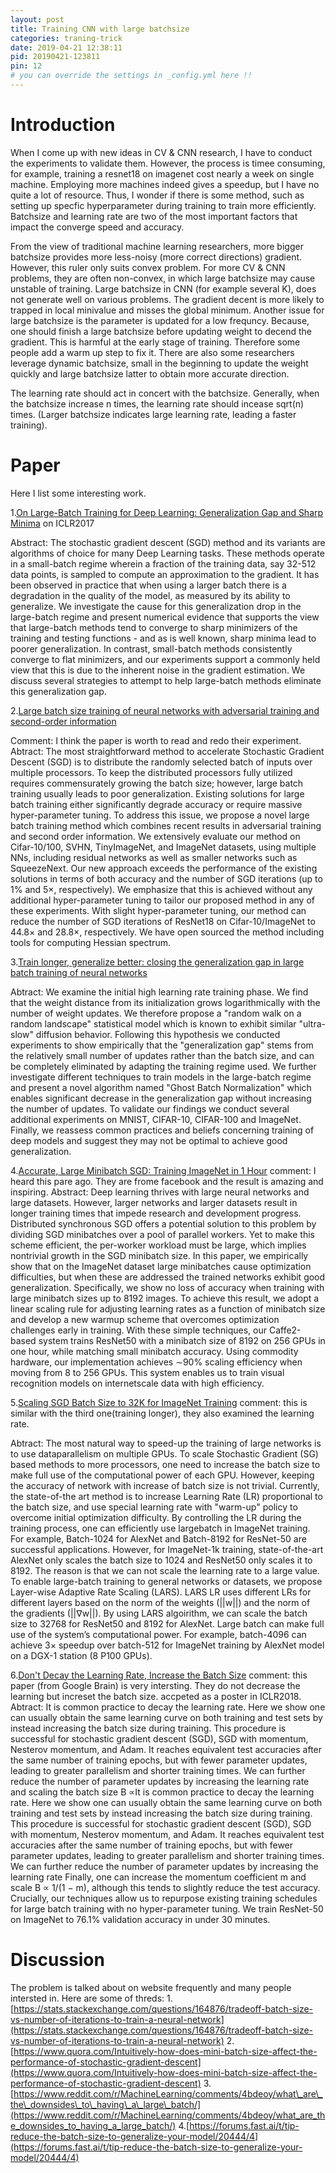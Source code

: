 ```yaml
---
layout: post
title: Training CNN with large batchsize
categories: traning-trick
date: 2019-04-21 12:38:11
pid: 20190421-123811
pin: 12
# you can override the settings in _config.yml here !!
---
```


# Introduction
When I come up with new ideas in CV & CNN research, I have to conduct the experiments to validate them. However, the process is timee consuming, for example, training a resnet18 on imagenet cost nearly a week on single machine. Employing more machines indeed gives a speedup, but I have no quite a lot of resource. Thus, I wonder if there is some method, such as setting up specfic hyperparameter during training to train more efficiently. Batchsize and learning rate are two of the most important factors that impact the converge speed and accuracy. 

From the view of traditional machine learning researchers, more bigger batchsize provides more less-noisy (more correct directions) gradient. However, this ruler only suits convex problem. For more CV & CNN problems, they are often non-convex, in which large batchsize may cause unstable of training. Large batchsize in CNN (for example several K), does not generate well on various problems. The gradient decent is more likely to trapped in local minivalue and misses the global minimum. Another issue for large batchsize is the parameter is updated for a low frequncy. Because, one should finish a large batchsize before updating weight to decend the gradient. This is harmful at the early stage of training. Therefore some people add a warm up step to fix it. There are also some researchers leverage dynamic batchsize, small in the beginning to update the weight quickly and large batchsize latter to obtain more accurate direction.

The learning rate should act in concert with the batchsize. Generally, when the batchsize increase n times, the learning rate should incease sqrt(n) times. (Larger batchsize indicates large learning rate, leading a faster training).

# Paper

Here I list some interesting work.

1.[On Large-Batch Training for Deep Learning: Generalization Gap and Sharp Minima](https://arxiv.org/abs/1609.04836) on ICLR2017

Abstract: The stochastic gradient descent (SGD) method and its variants are algorithms of choice for many Deep Learning tasks. These methods operate in a small-batch regime wherein a fraction of the training data, say 32-512 data points, is sampled to compute an approximation to the gradient. It has been observed in practice that when using a larger batch there is a degradation in the quality of the model, as measured by its ability to generalize. We investigate the cause for this generalization drop in the large-batch regime and present numerical evidence that supports the view that large-batch methods tend to converge to sharp minimizers of the training and testing functions - and as is well known, sharp minima lead to poorer generalization. In contrast, small-batch methods consistently converge to flat minimizers, and our experiments support a commonly held view that this is due to the inherent noise in the gradient estimation. We discuss several strategies to attempt to help large-batch methods eliminate this generalization gap.

2.[Large batch size training of neural networks with adversarial training and second-order information](https://arxiv.org/abs/1810.01021) 

Comment: I think the paper is worth to read and redo their experiment.
Abtract: The most straightforward method to accelerate Stochastic Gradient Descent (SGD) is to distribute the randomly selected batch of inputs over multiple processors. To keep the distributed processors fully utilized requires commensurately growing the batch size; however, large batch training usually leads to poor generalization. Existing solutions for large batch training either significantly degrade accuracy or require massive hyper-parameter tuning. To address this issue, we propose a novel large batch training method which combines recent results in adversarial training and second order information. We extensively evaluate our method on Cifar-10/100, SVHN, TinyImageNet, and ImageNet datasets, using multiple NNs, including residual networks as well as smaller networks such as SqueezeNext. Our new approach exceeds the performance of the existing solutions in terms of both accuracy and the number of SGD iterations (up to 1\% and 5×, respectively). We emphasize that this is achieved without any additional hyper-parameter tuning to tailor our proposed method in any of these experiments. With slight hyper-parameter tuning, our method can reduce the number of SGD iterations of ResNet18 on Cifar-10/ImageNet to 44.8× and 28.8×, respectively. We have open sourced the method including tools for computing Hessian spectrum.

3.[Train longer, generalize better: closing the generalization gap in large batch training of neural networks](https://papers.nips.cc/paper/6770-train-longer-generalize-better-closing-the-generalization-gap-in-large-batch-training-of-neural-networks.pdf)

Abtract:
We examine the initial high learning rate training phase. We
find that the weight distance from its initialization grows logarithmically with the
number of weight updates. We therefore propose a "random walk on a random
landscape" statistical model which is known to exhibit similar "ultra-slow" diffusion
behavior. Following this hypothesis we conducted experiments to show empirically
that the "generalization gap" stems from the relatively small number of updates
rather than the batch size, and can be completely eliminated by adapting the
training regime used. We further investigate different techniques to train models
in the large-batch regime and present a novel algorithm named "Ghost Batch
Normalization" which enables significant decrease in the generalization gap without
increasing the number of updates. To validate our findings we conduct several
additional experiments on MNIST, CIFAR-10, CIFAR-100 and ImageNet. Finally,
we reassess common practices and beliefs concerning training of deep models and
suggest they may not be optimal to achieve good generalization.

4.[Accurate, Large Minibatch SGD: Training ImageNet in 1 Hour](https://research.fb.com/wp-content/uploads/2017/06/imagenet1kin1h5.pdf)
comment: I heard this pare ago. They are frome facebook and the result is amazing and inspiring.
Abstract: Deep learning thrives with large neural networks and
large datasets. However, larger networks and larger
datasets result in longer training times that impede research and development progress. Distributed synchronous
SGD offers a potential solution to this problem by dividing
SGD minibatches over a pool of parallel workers. Yet to
make this scheme efficient, the per-worker workload must
be large, which implies nontrivial growth in the SGD minibatch size. In this paper, we empirically show that on the
ImageNet dataset large minibatches cause optimization difficulties, but when these are addressed the trained networks
exhibit good generalization. Specifically, we show no loss
of accuracy when training with large minibatch sizes up to
8192 images. To achieve this result, we adopt a linear scaling rule for adjusting learning rates as a function of minibatch size and develop a new warmup scheme that overcomes optimization challenges early in training. With these
simple techniques, our Caffe2-based system trains ResNet50 with a minibatch size of 8192 on 256 GPUs in one hour,
while matching small minibatch accuracy. Using commodity hardware, our implementation achieves ∼90% scaling
  efficiency when moving from 8 to 256 GPUs. This system
  enables us to train visual recognition models on internetscale data with high efficiency.

5.[Scaling SGD Batch Size to 32K for ImageNet Training](https://people.eecs.berkeley.edu/~youyang/publications/batch32k.pdf)
comment: this is similar with the third one(training longer), they also examined the learning rate.

Abtract: The most natural way to speed-up the training of large networks is to use dataparallelism on multiple GPUs. To scale Stochastic Gradient (SG) based methods
to more processors, one need to increase the batch size to make full use of the
computational power of each GPU. However, keeping the accuracy of network
with increase of batch size is not trivial. Currently, the state-of-the art method is to
increase Learning Rate (LR) proportional to the batch size, and use special learning
rate with "warm-up" policy to overcome initial optimization difficulty.
By controlling the LR during the training process, one can efficiently use largebatch in ImageNet training. For example, Batch-1024 for AlexNet and Batch-8192
for ResNet-50 are successful applications. However, for ImageNet-1k training,
  state-of-the-art AlexNet only scales the batch size to 1024 and ResNet50 only scales
  it to 8192. The reason is that we can not scale the learning rate to a large value. To
  enable large-batch training to general networks or datasets, we propose Layer-wise
  Adaptive Rate Scaling (LARS). LARS LR uses different LRs for different layers
  based on the norm of the weights (||w||) and the norm of the gradients (||∇w||).
  By using LARS algoirithm, we can scale the batch size to 32768 for ResNet50 and
  8192 for AlexNet. Large batch can make full use of the system’s computational
  power. For example, batch-4096 can achieve 3× speedup over batch-512 for
  ImageNet training by AlexNet model on a DGX-1 station (8 P100 GPUs).

6.[Don't Decay the Learning Rate, Increase the Batch Size](https://openreview.net/pdf?id=B1Yy1BxCZ)
comment: this paper (from Google Brain) is very intersting. They do not decrease the learning but increset the batch size. accpeted as a poster in ICLR2018.
Abtract: It is common practice to decay the learning rate. Here we show one can usually
obtain the same learning curve on both training and test sets by instead increasing
the batch size during training. This procedure is successful for stochastic gradient descent (SGD), SGD with momentum, Nesterov momentum, and Adam. It
reaches equivalent test accuracies after the same number of training epochs, but
with fewer parameter updates, leading to greater parallelism and shorter training
times. We can further reduce the number of parameter updates by increasing the
learning rate 
and scaling the batch size B ∝It is common practice to decay the learning rate. Here we show one can usually
obtain the same learning curve on both training and test sets by instead increasing
the batch size during training. This procedure is successful for stochastic gradient descent (SGD), SGD with momentum, Nesterov momentum, and Adam. It
reaches equivalent test accuracies after the same number of training epochs, but
with fewer parameter updates, leading to greater parallelism and shorter training
times. We can further reduce the number of parameter updates by increasing the
learning rate  Finally, one can increase the momentum coefficient m and scale B ∝ 1/(1 − m), although this tends to slightly
reduce the test accuracy. Crucially, our techniques allow us to repurpose existing
training schedules for large batch training with no hyper-parameter tuning. We
train ResNet-50 on ImageNet to 76.1% validation accuracy in under 30 minutes.

# Discussion
The problem is talked about on website frequently and many people intersted in. Here are some of threds:
1.[https://stats.stackexchange.com/questions/164876/tradeoff-batch-size-vs-number-of-iterations-to-train-a-neural-network](https://stats.stackexchange.com/questions/164876/tradeoff-batch-size-vs-number-of-iterations-to-train-a-neural-network)
2.[https://www.quora.com/Intuitively-how-does-mini-batch-size-affect-the-performance-of-stochastic-gradient-descent](https://www.quora.com/Intuitively-how-does-mini-batch-size-affect-the-performance-of-stochastic-gradient-descent)
3.[https://www.reddit.com/r/MachineLearning/comments/4bdeoy/what\_are\_the\_downsides\_to\_having\_a\_large\_batch/](https://www.reddit.com/r/MachineLearning/comments/4bdeoy/what_are_the_downsides_to_having_a_large_batch/)
4.[https://forums.fast.ai/t/tip-reduce-the-batch-size-to-generalize-your-model/20444/4](https://forums.fast.ai/t/tip-reduce-the-batch-size-to-generalize-your-model/20444/4)



